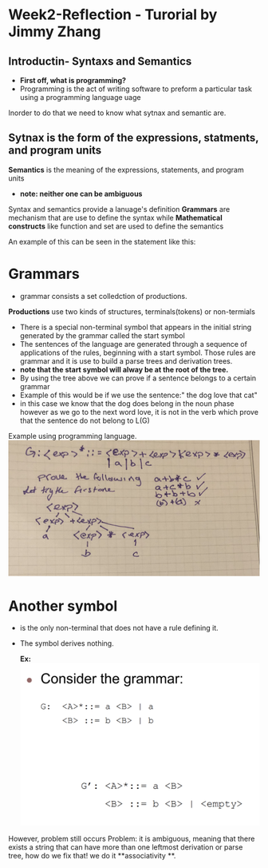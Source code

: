 # Week2-Reflection - Turorial by Jimmy Zhang
## Introductin- Syntaxs and Semantics
- **First off, what is programming?**
- Programming is the act of writing software to preform a particular task using a programming language uage

Inorder to do that we need to know what sytnax and semantic are.

**Sytnax** is the form of the expressions, statments, and  program units
-
**Semantics** is the meaning of the expressions, statements, and program units
- **note: neither one can be ambiguous** 

Syntax and semantics provide a lanuage's definition 
**Grammars** are mechanism that are use to define the syntax
while **Mathematical constructs** like function and set are used to define the semantics

An example of this can be seen in the statement like this:

# Grammars
- grammar consists a set colledction of productions.

**Productions** use two kinds of structures, terminals(tokens) or non-termials
- There is a special non-terminal symbol that appears in the initial string generated by the grammar called the start symbol
- The sentences of the language are generated through a sequence of applications of the rules, beginning with a start symbol. Those rules are grammar and it is use to build a parse trees and derivation trees.
- **note that the start symbol will alway be at the root of the tree.**
- By using the tree above we can prove if a sentence belongs to a certain grammar 
- Example of this would be if we use the sentence:" the dog love that cat" 
- in this case we know that the dog does belong in the noun phase however as we go to the next word love, it is not in the verb  which prove that the sentence do not belong to L(G)

Example using programming language.
![ex1](ex1.JPG)
# Another symbol
- <empty> is the only non-terminal that does not have a rule defining it.
- The <empty> symbol derives nothing.
  
  **Ex:**![empty](empty.png)
  
However, problem still occurs 
Problem: it is ambiguous, meaning that there exists a string that can have more than one leftmost derivation or parse tree,
how do we fix that! we do it **associativity **. 






